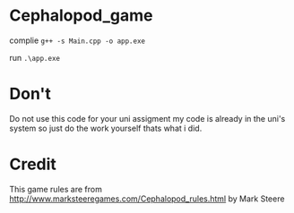 # Cephalopod_game

complie ```g++ -s Main.cpp -o app.exe```

run ```.\app.exe```

# Don't
Do not use this code for your uni assigment my code is already in the uni's system so just do the work yourself thats what i did.

# Credit
This game rules are from http://www.marksteeregames.com/Cephalopod_rules.html by Mark Steere 
